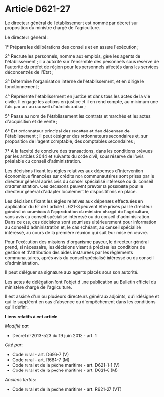 # Article D621-27

Le directeur général de l'établissement est nommé par décret sur proposition du ministre chargé de l'agriculture. 

Le directeur général : 

1° Prépare les délibérations des conseils et en assure l'exécution ; 

2° Recrute les personnels, nomme aux emplois, gère les agents de l'établissement ; il a autorité sur l'ensemble des
personnels sous réserve de l'autorité du préfet de région pour les personnels affectés dans les services déconcentrés de
l'Etat ; 

3° Détermine l'organisation interne de l'établissement, et en dirige le fonctionnement ; 

4° Représente l'établissement en justice et dans tous les actes de la vie civile. Il engage les actions en justice et il en
rend compte, au minimum une fois par an, au conseil d'administration ; 

5° Passe au nom de l'établissement les contrats et marchés et les actes d'acquisition et de vente ; 

6° Est ordonnateur principal des recettes et des dépenses de l'établissement ; il peut désigner des ordonnateurs secondaires
et, sur proposition de l'agent comptable, des comptables secondaires ; 

7° A la faculté de conclure des transactions, dans les conditions prévues par les articles 2044 et suivants du code civil,
sous réserve de l'avis préalable du conseil d'administration. 

Les décisions fixant les règles relatives aux dépenses d'intervention économique financées sur crédits non communautaires
sont prises par le directeur général après avis du conseil spécialisé intéressé ou du conseil d'administration. Ces décisions
peuvent prévoir la possibilité pour le directeur général d'adapter localement le dispositif mis en place. 

Les décisions fixant les règles relatives aux dépenses effectuées en application du 6° de l'article L. 621-3 peuvent être
prises par le directeur général et soumises à l'approbation du ministre chargé de l'agriculture, sans avis du conseil
spécialisé intéressé ou du conseil d'administration. Dans ce cas, ces décisions sont soumises ultérieurement pour information
au conseil d'administration et, le cas échéant, au conseil spécialisé intéressé, au cours de la première réunion qui suit
leur mise en œuvre. 

Pour l'exécution des missions d'organisme payeur, le directeur général prend, si nécessaire, les décisions visant à préciser
les conditions de gestion et d'attribution des aides instaurées par les règlements communautaires, après avis du conseil
spécialisé intéressé ou du conseil d'administration. 

Il peut déléguer sa signature aux agents placés sous son autorité. 

Les actes de délégation font l'objet d'une publication au Bulletin officiel du ministère chargé de l'agriculture. 

Il est assisté d'un ou plusieurs directeurs généraux adjoints, qu'il désigne et qui le suppléent en cas d'absence ou
d'empêchement dans les conditions qu'il définit.

**Liens relatifs à cet article**

_Modifié par_:

  - Décret n°2013-523 du 19 juin 2013 - art. 1

_Cité par_:

  - Code rural - art. D696-7 (V)
  - Code rural - art. R684-7 (M)
  - Code rural et de la pêche maritime - art. D621-1-1 (V)
  - Code rural et de la pêche maritime - art. D621-6 (M)

_Anciens textes_:

  - Code rural et de la pêche maritime - art. R621-27 (VT)
